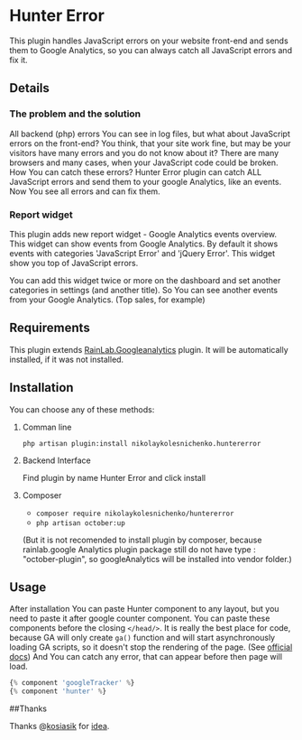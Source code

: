 # Hunter Error

This plugin handles JavaScript errors on your website front-end and sends them to Google Analytics, so you can always catch all JavaScript errors and fix it.

## Details

### The problem and the solution

All backend (php) errors You can see in log files, but what about JavaScript errors on the front-end? You think, that your site work fine, but may be your visitors have many errors and you do not know about it? There are many browsers and many cases, when your JavaScript code could be broken. How You can catch these errors? Hunter Error plugin can catch ALL JavaScript errors and send them to your google Analytics, like an events. Now You see all errors and can fix them.

### Report widget

This plugin adds new report widget - Google Analytics events overview. This widget can show events from Google Analytics. By default it shows events with categories 'JavaScript Error' and 'jQuery Error'. This widget show you top of JavaScript errors.

You can add this widget twice or more on the dashboard and set another categories in settings (and another title). So You can see another events from your  Google Analytics. (Top sales, for example)

## Requirements

This plugin extends [RainLab.Googleanalytics](http://octobercms.com/plugin/rainlab-googleanalytics) plugin.
It will be automatically installed, if it was not installed.

## Installation

You can choose any of these methods:

1. Comman line

    `php artisan plugin:install nikolaykolesnichenko.huntererror`

2. Backend Interface

    Find plugin by name Hunter Error and click install

3. Composer

    - `composer require nikolaykolesnichenko/huntererror`
    - `php artisan october:up`

    (But it is not recomended to install plugin by composer, because rainlab.google Analytics plugin package still do not have type : "october-plugin", so googleAnalytics will be installed into vendor folder.)

## Usage

After installation You can paste Hunter component to any layout, but you need to paste it after google counter component. You can paste these components before the closing `</head/>`. It is really the best place for code, because GA will only create `ga()` function and will start asynchronously loading GA scripts, so it doesn't stop the rendering of the page. (See [official docs](https://developers.google.com/analytics/devguides/collection/analyticsjs/advanced)) And You can catch any error, that can appear before then page will load.

```php
{% component 'googleTracker' %}
{% component 'hunter' %}
```

##Thanks

Thanks @[kosiasik](https://github.com/kosiasik) for [idea](http://habrahabr.ru/post/149926/).
